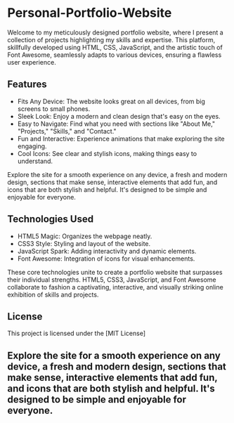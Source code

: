 # Personal-Portfolio-Website

Welcome to my meticulously designed portfolio website, where I present a collection of projects highlighting my skills and expertise. This platform, skillfully developed using HTML, CSS, JavaScript, and the artistic touch of Font Awesome, seamlessly adapts to various devices, ensuring a flawless user experience.

## Features

- Fits Any Device: The website looks great on all devices, from big screens to small phones.
- Sleek Look: Enjoy a modern and clean design that's easy on the eyes.
- Easy to Navigate: Find what you need with sections like "About Me," "Projects," "Skills," and "Contact."
- Fun and Interactive: Experience animations that make exploring the site engaging.
- Cool Icons: See clear and stylish icons, making things easy to understand.

Explore the site for a smooth experience on any device, a fresh and modern design, sections that make sense, interactive elements that add fun, and icons that are both stylish and helpful. It's designed to be simple and enjoyable for everyone.
  
## Technologies Used

- HTML5 Magic: Organizes the webpage neatly.
- CSS3 Style: Styling and layout of the website.
- JavaScript Spark: Adding interactivity and dynamic elements.
- Font Awesome: Integration of icons for visual enhancements.

These core technologies unite to create a portfolio website that surpasses their individual strengths. HTML5, CSS3, JavaScript, and Font Awesome collaborate to fashion a captivating, interactive, and visually striking online exhibition of skills and projects.

## License

This project is licensed under the [MIT License]


## Explore the site for a smooth experience on any device, a fresh and modern design, sections that make sense, interactive elements that add fun, and icons that are both stylish and helpful. It's designed to be simple and enjoyable for everyone.
